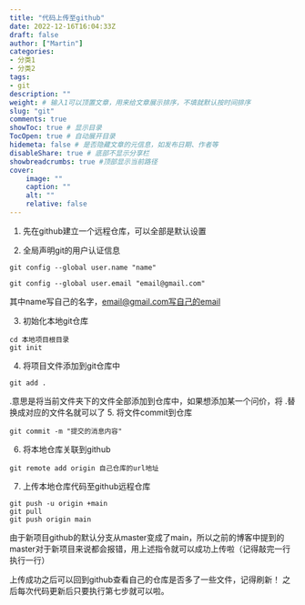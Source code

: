 ```yaml
---
title: "代码上传至github"
date: 2022-12-16T16:04:33Z
draft: false
author: ["Martin"]
categories: 
- 分类1
- 分类2
tags: 
- git
description: ""
weight: # 输入1可以顶置文章，用来给文章展示排序，不填就默认按时间排序
slug: "git"
comments: true
showToc: true # 显示目录
TocOpen: true # 自动展开目录
hidemeta: false # 是否隐藏文章的元信息，如发布日期、作者等
disableShare: true # 底部不显示分享栏
showbreadcrumbs: true #顶部显示当前路径
cover:
    image: ""
    caption: ""
    alt: ""
    relative: false
---
```

1. 先在github建立一个远程仓库，可以全部是默认设置

2. 全局声明git的用户认证信息
```
git config --global user.name "name"

git config --global user.email "email@gmail.com"
```
其中name写自己的名字，email@gmail.com写自己的email

3. 初始化本地git仓库
```
cd 本地项目根目录
git init
```
4. 将项目文件添加到git仓库中
```
git add .
```
 .意思是将当前文件夹下的文件全部添加到仓库中，如果想添加某一个问价，将 .替换成对应的文件名就可以了
5. 将文件commit到仓库
```
git commit -m "提交的消息内容"
```
6. 将本地仓库关联到github
```
git remote add origin 自己仓库的url地址
```
7. 上传本地仓库代码至github远程仓库
```
git push -u origin +main
git pull
git push origin main
```
由于新项目github的默认分支从master变成了main，所以之前的博客中提到的master对于新项目来说都会报错，用上述指令就可以成功上传啦（记得敲完一行执行一行）

上传成功之后可以回到github查看自己的仓库是否多了一些文件，记得刷新！
之后每次代码更新后只要执行第七步就可以啦。